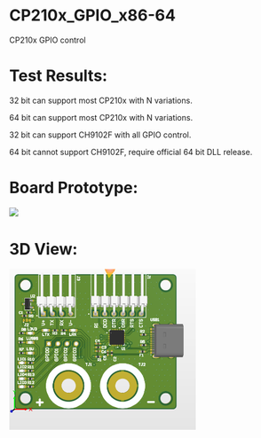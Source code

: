 # CP210x_GPIO_x86-64
CP210x GPIO  control

# Test Results:
32 bit can support most CP210x with N variations.

64 bit can support most CP210x with N variations.

32 bit can support CH9102F with all GPIO control.

64 bit cannot support CH9102F, require official 64 bit DLL release.

# Board Prototype:
<img src=./image/board.png height="290">

# 3D View:
<img src=/image/CP210x_various_test_gear.PNG height="290">




